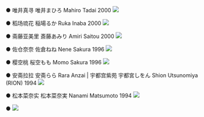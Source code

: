 ● 唯井真寻 唯井まひろ Mahiro Tadai 2000 ![](./model_pic/MahiroTadai.jpg)

● 稻场琉花 稲場るか Ruka Inaba 2000 ![](./model_pic/RukaInaba.jpg)

● 斋藤亚美里 斎藤あみり Amiri Saitou 2000 ![](./model_pic/AmiriSaito.jpg)

● 佐仓奈奈 佐倉ねね Nene Sakura 1996 ![](./model_pic/NeneSakura.jpg)

● 樱空桃 桜空もも Momo Sakura 1996 ![](./model_pic/MomoSakura.jpeg)

● 安斋拉拉 安斋らら Rara Anzai | 宇都宫紫苑 宇都宮しをん Shion Utsunomiya (RION) 1994 ![](./model_pic/RION.jpg)

● 松本菜奈实 松本菜奈実 Nanami Matsumoto 1994 ![](./model_pic/NanamiMatsumoto.jpg)

● ![](./model_pic/.jpg)